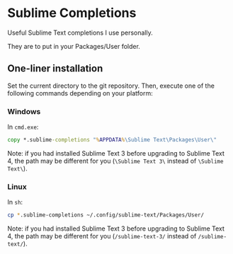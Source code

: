 # Sublime Completions

Useful Sublime Text completions I use personally.

They are to put in your Packages/User folder.

## One-liner installation

Set the current directory to the git repository. Then, execute one of the following commands depending on your platform:

### Windows

In `cmd.exe`:

```bat
copy *.sublime-completions "%APPDATA%\Sublime Text\Packages\User\"
```

Note: if you had installed Sublime Text 3 before upgrading to Sublime Text 4, the path may be different for you (`\Sublime Text 3\` instead of `\Sublime Text\`).

### Linux

In `sh`:

```sh
cp *.sublime-completions ~/.config/sublime-text/Packages/User/
```

Note: if you had installed Sublime Text 3 before upgrading to Sublime Text 4, the path may be different for you (`/sublime-text-3/` instead of `/sublime-text/`).